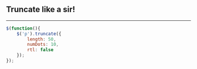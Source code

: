 ## Truncate like a sir!
***

```javascript
$(function(){
    $('p').truncate({
        length: 50,
        numDots: 10,
        rtl: false
    });
});
```